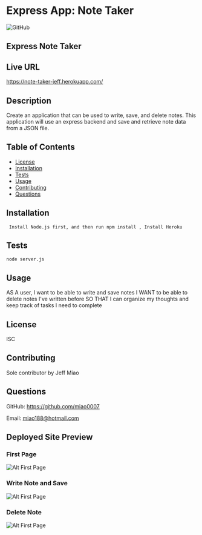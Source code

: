 # Express App: Note Taker

![GitHub](https://img.shields.io/badge/license-MIT-blue)

## Express Note Taker

## Live URL
https://note-taker-jeff.herokuapp.com/

## Description
Create an application that can be used to write, save, and delete notes. This application will use an express backend and save and retrieve note data from a JSON file.
## Table of Contents
* [License](#license)
* [Installation](#installation)
* [Tests](#tests)
* [Usage](#usage)
* [Contributing](#contribution)
* [Questions](#questions)

## Installation
``` Install Node.js first, and then run npm install , Install Heroku```
## Tests
``` node server.js  ```
## Usage
AS A user, I want to be able to write and save notes
I WANT to be able to delete notes I've written before
SO THAT I can organize my thoughts and keep track of tasks I need to complete
## License
ISC
## Contributing
Sole contributor by Jeff Miao
## Questions
GitHub: https://github.com/miao0007

Email: miao188@hotmail.com

## Deployed Site Preview

### First Page
![Alt First Page](./Develop/public/assets/images/firstPage.png)

### Write Note and Save
![Alt First Page](./Develop/public/assets/images/notePage.png)

### Delete Note
![Alt First Page](./Develop/public/assets/images/deleteNote.png)

